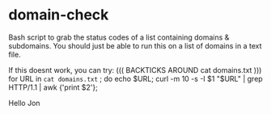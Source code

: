 # domain-check
Bash script to grab the status codes of a list containing domains &amp; subdomains.
You should just be able to run this on a list of domains in a text file.


If this doesnt work, you can try:
((( BACKTICKS AROUND cat domains.txt )))
for URL in `cat domains.txt` ; do echo $URL; curl -m 10 -s -I $1 "$URL" | grep HTTP/1.1 | awk {'print $2'};






Hello Jon
